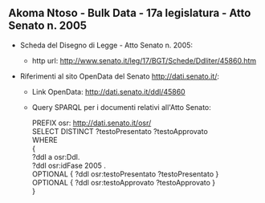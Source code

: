 ## Akoma Ntoso - Bulk Data - 17a legislatura - Atto Senato n. 2005 ##

* Scheda del Disegno di Legge - Atto Senato n. 2005:
	* http url: http://www.senato.it/leg/17/BGT/Schede/Ddliter/45860.htm

* Riferimenti al sito OpenData del Senato http://dati.senato.it/:
	* Link OpenData: http://dati.senato.it/ddl/45860
	* Query SPARQL per i documenti relativi all'Atto Senato:

        PREFIX osr: <http://dati.senato.it/osr/>  
		SELECT DISTINCT ?testoPresentato ?testoApprovato  
		WHERE  
		{  
		    ?ddl a osr:Ddl.  
		    ?ddl osr:idFase 2005 .  
		    OPTIONAL { ?ddl osr:testoPresentato ?testoPresentato }  
		    OPTIONAL { ?ddl osr:testoApprovato ?testoApprovato }  
		}
		